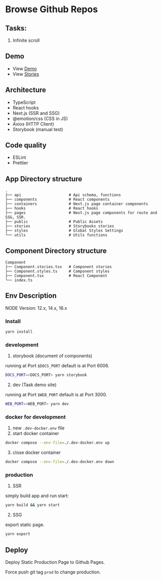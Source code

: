 # Browse Github Repos

## Tasks:

1. Infinite scroll

## Demo

- View [Demo](https://tokileecy.github.io/browse-github-repos/demo)
- View [Stories](https://tokileecy.github.io/browse-github-repos/stories)

## Architecture

- TypeScript
- React hooks
- Next.js (SSR and SSG)
- @emotion/css (CSS in JS)
- Axios (HTTP Client)
- Storybook (manual test)

## Code quality

- ESLint
- Prettier

## App Directory structure

```
.
├── api                     # Api schema, functions
├── components              # React components
├── containers              # Next.js page container components
├── hooks                   # React hooks
├── pages                   # Next.js page components for route and SSG, SSR.
├── public                  # Public Assets
├── stories                 # Storybooks stories
├── styles                  # Global Styles Settings
└── utils                   # Utils functions
```

## Component Directory structure

```
Component
├── Component.stories.tsx   # Component stories
├── Component.styles.ts     # Component styles
├── Component.tsx           # React Component
└── index.ts
```
## Env Description

NODE Version: 12.x, 14.x, 16.x

### Install

```sh
yarn install
```

### development

1. storybook (document of components)

running at Port `$DOCS_PORT` default is at Port 6006.

```sh
DOCS_PORT=<DOCS_PORT> yarn storybook
```

2. dev (Task demo site)

running at Port `$WEB_PORT` default is at Port 3000.

```sh
WEB_PORT=<WEB_PORT> yarn dev
```

### docker for development

1. new `.dev-docker.env` file
2. start docker container
```sh
docker compose --env-file=./.dev-docker.env up
```
3. close docker container
```sh
docker compose --env-file=./.dev-docker.env down
```

### production

1. SSR

simply build app and run start:

```sh
yarn build && yarn start
```

2. SSG

export static page.

```sh
yarn export
```

## Deploy

Deploy Static Production Page to Github Pages.

Force push git tag `prod` to change production.
